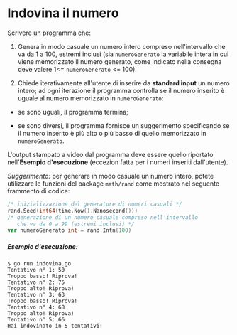 # Indovina il numero

Scrivere un programma che:
 
1) Genera in modo casuale un numero intero compreso nell'intervallo che va da 1 a 100, estremi inclusi (sia `numeroGenerato` la variabile intera in cui viene memorizzato il numero generato, come indicato nella consegna deve valere 1<= `numeroGenerato` <= 100). 

2) Chiede iterativamente all'utente di inserire da **standard input** un numero intero; ad ogni iterazione il programma controlla se il numero inserito è uguale al numero memorizzato in `numeroGenerato`:

+ se sono uguali, il programma termina;

+ se sono diversi, il programma fornisce un suggerimento specificando se il numero inserito è più alto o più basso di quello memorizzato in `numeroGenerato`.

L'output stampato a video dal programma deve essere quello riportato nell'**Esempio d'esecuzione** (eccezion fatta per i numeri inseriti dall'utente).
 
*Suggerimento:* per generare in modo casuale un numero intero, potete utilizzare le funzioni del package `math/rand` come mostrato nel seguente frammento di codice:
```go
/* inizializzazione del generatore di numeri casuali */
rand.Seed(int64(time.Now().Nanosecond())) 
/* generazione di un numero casuale compreso nell'intervallo 
   che va da 0 a 99 (estremi inclusi) */
var numeroGenerato int = rand.Intn(100)
```

##### Esempio d'esecuzione:
```text
$ go run indovina.go
Tentativo n° 1: 50
Troppo basso! Riprova!
Tentativo n° 2: 75
Troppo alto! Riprova!
Tentativo n° 3: 63
Troppo basso! Riprova!
Tentativo n° 4: 68
Troppo alto! Riprova!
Tentativo n° 5: 66
Hai indovinato in 5 tentativi!
```
